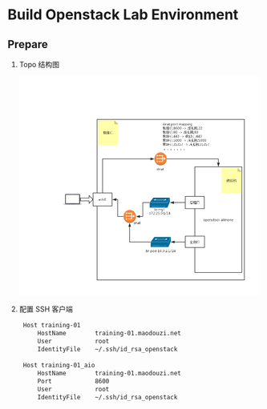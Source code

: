 # Build Openstack Lab Environment

## Prepare

1. Topo 结构图

	![](img/openstack-env-architecture.png)

1. 配置 SSH 客户端

		Host training-01
		    HostName        training-01.maodouzi.net
		    User            root
		    IdentityFile    ~/.ssh/id_rsa_openstack

		Host training-01_aio
		    HostName        training-01.maodouzi.net
		    Port            8600
		    User            root
		    IdentityFile    ~/.ssh/id_rsa_openstack
